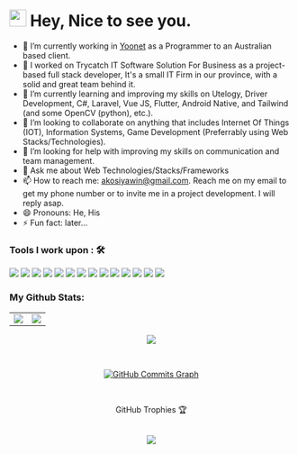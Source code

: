 <h1><img src="https://slackmojis.com/emojis/10521-meow_code/download" width="30"/> Hey, Nice to see you.</h1>


- 🔭 I’m currently working in [Yoonet](https://www.yoonet.io/) as a Programmer to an Australian based client.
- 🔭 I worked on Trycatch IT Software Solution For Business as a project-based full stack developer, It's a small IT Firm in our province, with a solid and great team behind it.
- 🌱 I’m currently learning and improving my skills on Utelogy, Driver Development, C#, Laravel, Vue JS, Flutter, Android Native, and Tailwind (and some OpenCV (python), etc.). 
- 👯 I’m looking to collaborate on anything that includes Internet Of Things (IOT), Information Systems, Game Development (Preferrably using Web Stacks/Technologies).
- 🤔 I’m looking for help with improving my skills on communication and team management.
- 💬 Ask me about Web Technologies/Stacks/Frameworks
- 📫 How to reach me: akosiyawin@gmail.com. Reach me on my email to get my phone number or to invite me in a project development. I will reply asap.
- 😄 Pronouns: He, His
- ⚡ Fun fact: later...

### Tools I work upon : 🛠

<img src="https://img.shields.io/badge/html5-%23E34F26.svg?style=for-the-badge&logo=html5&logoColor=white">   <img src="https://img.shields.io/badge/css3%20-%2314354C.svg?&style=for-the-badge&logo=css3&logoColor=white">   <img src="https://img.shields.io/badge/javascript%20-%23323330.svg?&style=for-the-badge&logo=javascript&logoColor=%23F7DF1E"> <img src="https://img.shields.io/badge/PHP%20-%23777BB4.svg?&style=for-the-badge&logo=php&logoColor=white">   <img src="https://img.shields.io/badge/react-%2320232a.svg?style=for-the-badge&logo=react&logoColor=%2361DAFB"> <img src="https://img.shields.io/badge/Vue%20-%23DD0031.svg?&style=for-the-badge&logo=vue.js&logoColor=white">  <img src="https://img.shields.io/badge/node.js%20-%23008CC1.svg?&style=for-the-badge&logo=node.js&logoColor=white"> <img src="https://img.shields.io/badge/mysql%20-%2347A248svg?&style=for-the-badge&logo=mysql&logoColor=white"> <img src="https://img.shields.io/badge/git%20-%23F05032.svg?&style=for-the-badge&logo=git&logoColor=white"/> <img src="http://img.shields.io/badge/-VS%20Code-000000?style=for-the-badge&logo=Visual-studio-code&logoColor=blue"> 
<img src="https://img.shields.io/badge/bootstrap-%23563D7C.svg?style=for-the-badge&logo=bootstrap&logoColor=white"> <img src="https://img.shields.io/badge/Tailwind-%2300C4CC.svg?style=for-the-badge&logo=tailwindcss&logoColor=white"> <img src="https://img.shields.io/badge/figma-%23F24E1E.svg?style=for-the-badge&logo=figma&logoColor=white"> <img src="https://img.shields.io/badge/Laravel-FE7A16.svg?style=for-the-badge&logo=Laravel&logoColor=white">


### My Github Stats:
<p align="center">
<table align="center">
<tr>
<td><img src="https://github-readme-stats.vercel.app/api?username=akosiyawin&count_private=true&show_icons=true&theme=tokyonight" /></td>
<td><img src="https://github-readme-streak-stats.herokuapp.com?user=akosiyawin&theme=tokyonight&date_format=M%20j%5B%2C%20Y%5D" /></td>
</tr>
</table>
</p>

<p align="center">
  <img align="center" src="https://github-readme-stats.vercel.app/api/top-langs/?username=akosiyawin&langs_count=8&layout=compact&theme=material-palenight&hide=html,Tcl" />
</p>

<br>


<p align="center">
<a href="http://www.github.com/akosiyawin"><img src="https://activity-graph.herokuapp.com/graph?username=akosiyawin&theme=xcode" alt="GitHub Commits Graph" />
</a>
</p>


<br>
<center>
  <p>GitHub Trophies 🏆</p>
  <br>
  <img src="https://github-profile-trophy.vercel.app/?username=akosiyawin&theme=tokyonight"/>
</center>

<br>
<!-- 
<center>
  <p>Tools and Technologies 🛠</p>
  <br>
 
 <img width="65px" src="https://static.cdnlogo.com/logos/c/70/csharp.svg" alt="CSharp Logo" />
 <img width="60px" src="https://cdn-icons-png.flaticon.com/512/5968/5968705.png" alt="Figma Logo" />
 <img width="60px" src="https://static.cdnlogo.com/logos/a/8/adobe-photoshop-cc.svg" alt="Photoshop Logo"/>
 <img width="53px" src="https://static.cdnlogo.com/logos/j/69/javascript.svg" alt="JavaScript Logo" />
 <img width="53px" src="https://static.cdnlogo.com/logos/h/84/html.svg" alt="HTML5 Logo" />
 <img width="53px" src="https://static.cdnlogo.com/logos/c/18/css.svg" alt="CSS3 Logo" />
 <img width="60px" src="https://seeklogo.com/images/G/git-bash-logo-B6475E8359-seeklogo.com.png" alt="Git Logo" />
 <img width="60px" src="https://upload.wikimedia.org/wikipedia/commons/thumb/2/2d/Visual_Studio_Code_1.18_icon.svg/1028px-Visual_Studio_Code_1.18_icon.svg.png" alt="VSCode Logo" />
 <img width="60px" src="https://cdn4.iconfinder.com/data/icons/logos-3/600/React.js_logo-512.png" alt="React Logo" />
 <img width="60px" src="https://vuejs.org/images/logo.png" alt="VueJs Logo" />
 <img width="60px" src="https://static.cdnlogo.com/logos/b/74/bootstrap-5.svg" alt="Bootstrap Logo" />
</center>


 <br>
 <br>
 
 ___
 
 <p align="center">
 <b>Account Links</b>
 <br>
 <br>
 <a href="https://www.linkedin.com/in/akosiyawin/">
 <img width="50px" alt="LinkedIn Logo" src="https://cdn-icons-png.flaticon.com/512/174/174857.png" /></a>
 
 -->
